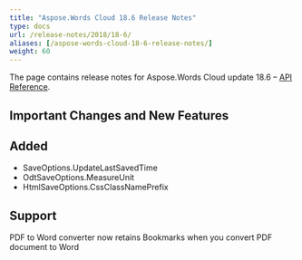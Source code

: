 ```yaml
---
title: "Aspose.Words Cloud 18.6 Release Notes"
type: docs
url: /release-notes/2018/18-6/
aliases: [/aspose-words-cloud-18-6-release-notes/]
weight: 60
---
```


The page contains release notes for Aspose.Words Cloud update 18.6 – [API Reference](https://apireference.aspose.cloud/words/).

## Important Changes and New Features

## Added

- SaveOptions.UpdateLastSavedTime
- OdtSaveOptions.MeasureUnit
- HtmlSaveOptions.CssClassNamePrefix

## Support

PDF to Word converter now retains Bookmarks when you convert PDF document to Word

